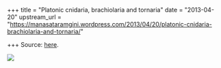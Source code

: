+++
title = "Platonic cnidaria, brachiolaria and tornaria"
date = "2013-04-20"
upstream_url = "https://manasataramgini.wordpress.com/2013/04/20/platonic-cnidaria-brachiolaria-and-tornaria/"

+++
Source: [here](https://manasataramgini.wordpress.com/2013/04/20/platonic-cnidaria-brachiolaria-and-tornaria/).

[![](https://lh4.googleusercontent.com/-CBij-ppAckA/UXLiQjFDkqI/AAAAAAAACpg/ulISJNUw7DY/s800/mandel_bulb.jpg)](https://picasaweb.google.com/lh/photo/bMDJy5c7mghc2CddmQRj5NMTjNZETYmyPJy0liipFm0?feat=embedwebsite)
